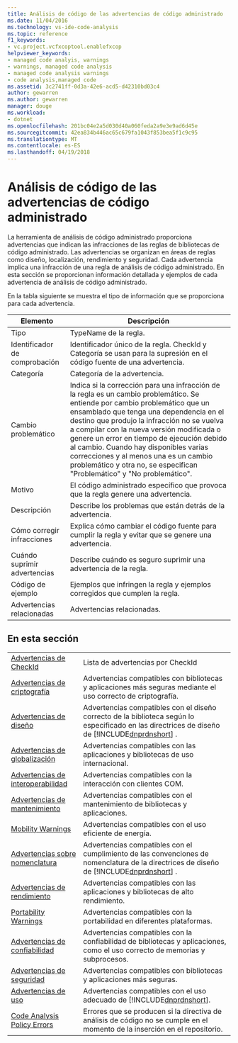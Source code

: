 ```yaml
---
title: Análisis de código de las advertencias de código administrado
ms.date: 11/04/2016
ms.technology: vs-ide-code-analysis
ms.topic: reference
f1_keywords:
- vc.project.vcfxcoptool.enablefxcop
helpviewer_keywords:
- managed code analyis, warnings
- warnings, managed code analysis
- managed code analysis warnings
- code analysis,managed code
ms.assetid: 3c2741ff-0d3a-42e6-acd5-d42310bd03c4
author: gewarren
ms.author: gewarren
manager: douge
ms.workload:
- dotnet
ms.openlocfilehash: 201bc04e2a5d030d40a060feda2a9e3e9ad6d45e
ms.sourcegitcommit: 42ea834b446ac65c679fa1043f853bea5f1c9c95
ms.translationtype: MT
ms.contentlocale: es-ES
ms.lasthandoff: 04/19/2018
---
```

# <a name="code-analysis-for-managed-code-warnings"></a>Análisis de código de las advertencias de código administrado
La herramienta de análisis de código administrado proporciona advertencias que indican las infracciones de las reglas de bibliotecas de código administrado. Las advertencias se organizan en áreas de reglas como diseño, localización, rendimiento y seguridad. Cada advertencia implica una infracción de una regla de análisis de código administrado. En esta sección se proporcionan información detallada y ejemplos de cada advertencia de análisis de código administrado.

 En la tabla siguiente se muestra el tipo de información que se proporciona para cada advertencia.

|Elemento|Descripción|
|----------|-----------------|
|Tipo|TypeName de la regla.|
|Identificador de comprobación|Identificador único de la regla. CheckId y Categoría se usan para la supresión en el código fuente de una advertencia.|
|Categoría|Categoría de la advertencia.|
|Cambio problemático|Indica si la corrección para una infracción de la regla es un cambio problemático. Se entiende por cambio problemático que un ensamblado que tenga una dependencia en el destino que produjo la infracción no se vuelva a compilar con la nueva versión modificada o genere un error en tiempo de ejecución debido al cambio. Cuando hay disponibles varias correcciones y al menos una es un cambio problemático y otra no, se especifican "Problemático" y "No problemático".|
|Motivo|El código administrado específico que provoca que la regla genere una advertencia.|
|Descripción|Describe los problemas que están detrás de la advertencia.|
|Cómo corregir infracciones|Explica cómo cambiar el código fuente para cumplir la regla y evitar que se genere una advertencia.|
|Cuándo suprimir advertencias|Describe cuándo es seguro suprimir una advertencia de la regla.|
|Código de ejemplo|Ejemplos que infringen la regla y ejemplos corregidos que cumplen la regla.|
|Advertencias relacionadas|Advertencias relacionadas.|

## <a name="in-this-section"></a>En esta sección

|||
|-|-|
|[Advertencias de CheckId](../code-quality/code-analysis-warnings-for-managed-code-by-checkid.md)|Lista de advertencias por CheckId|
|[Advertencias de criptografía](../code-quality/cryptography-warnings.md)|Advertencias compatibles con bibliotecas y aplicaciones más seguras mediante el uso correcto de criptografía.|
|[Advertencias de diseño](../code-quality/design-warnings.md)|Advertencias compatibles con el diseño correcto de la biblioteca según lo especificado en las directrices de diseño de [!INCLUDE[dnprdnshort](../code-quality/includes/dnprdnshort_md.md)] .|
|[Advertencias de globalización](../code-quality/globalization-warnings.md)|Advertencias compatibles con las aplicaciones y bibliotecas de uso internacional.|
|[Advertencias de interoperabilidad](../code-quality/interoperability-warnings.md)|Advertencias compatibles con la interacción con clientes COM.|
|[Advertencias de mantenimiento](../code-quality/maintainability-warnings.md)|Advertencias compatibles con el mantenimiento de bibliotecas y aplicaciones.|
|[Mobility Warnings](../code-quality/mobility-warnings.md)|Advertencias compatibles con el uso eficiente de energía.|
|[Advertencias sobre nomenclatura](../code-quality/naming-warnings.md)|Advertencias compatibles con el cumplimiento de las convenciones de nomenclatura de la directrices de diseño de [!INCLUDE[dnprdnshort](../code-quality/includes/dnprdnshort_md.md)] .|
|[Advertencias de rendimiento](../code-quality/performance-warnings.md)|Advertencias compatibles con las aplicaciones y bibliotecas de alto rendimiento.|
|[Portability Warnings](../code-quality/portability-warnings.md)|Advertencias compatibles con la portabilidad en diferentes plataformas.|
|[Advertencias de confiabilidad](../code-quality/reliability-warnings.md)|Advertencias compatibles con la confiabilidad de bibliotecas y aplicaciones, como el uso correcto de memorias y subprocesos.|
|[Advertencias de seguridad](../code-quality/security-warnings.md)|Advertencias compatibles con bibliotecas y aplicaciones más seguras.|
|[Advertencias de uso](../code-quality/usage-warnings.md)|Advertencias compatibles con el uso adecuado de [!INCLUDE[dnprdnshort](../code-quality/includes/dnprdnshort_md.md)].|
|[Code Analysis Policy Errors](../code-quality/code-analysis-policy-errors.md)|Errores que se producen si la directiva de análisis de código no se cumple en el momento de la inserción en el repositorio.|